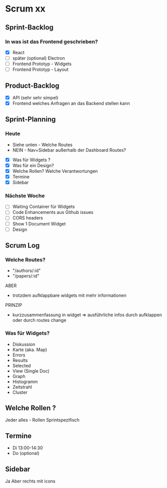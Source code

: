 # Scrum xx

## Sprint-Backlog

### In was ist das Frontend geschrieben?

- [x] React
- [ ] später (optional) Electron
- [ ] Frontend Prototyp - Widgets
- [ ] Frontend Prototyp - Layout

## Product-Backlog

- [x] API (sehr sehr simpel)
- [x] Frontend welches Anfragen an das Backend stellen kann

## Sprint-Planning

### Heute
- Siehe unten - Welche Routes
- NEIN - Nav+Sidebar außerhalb der Dashboard Routes?
- [x] Was für Widgets ?
- [x] Was für ein Design?
- [x] Welche Rollen? Welche Verantwortungen
- [x] Termine
- [x] Sidebar

### Nächste Woche

- [ ] Waiting Container für Widgets
- [ ] Code Enhancements aus Github issues
- [ ] CORS headers
- [ ] Show 1 Document Widget
- [ ] Design

## Scrum Log

### Welche Routes?

* "/authors/:id"
* "/papers/:id"

ABER
* trotzdem aufklappbare widgets mit mehr informationen

PRINZIP
* kurzzusammenfassung in widget => ausführliche infos durch aufklappen oder durch routes change

### Was für Widgets?

* Diskussion
* Karte (aka. Map)
* Errors
* Results
* Selected
* View (Single Doc)
* Graph
* Histogramm
* Zeitstrahl
* Cluster

## Welche Rollen ?

Jeder alles - Rollen Sprintspezifisch


## Termine

* Di 13:00-14:30
* Do (optional)

## Sidebar
Ja
Aber rechts
mit icons

